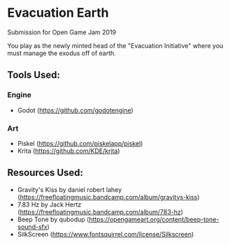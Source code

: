 # Evacuation Earth
Submission for Open Game Jam 2019

You play as the newly minted head of the "Evacuation Initiative" where you must manage the exodus off of earth.

## Tools Used:
 ### Engine
 - Godot (https://github.com/godotengine)

### Art
- Piskel (https://github.com/piskelapp/piskel)
- Krita (https://github.com/KDE/krita)

## Resources Used:
- Gravity's Kiss by daniel robert lahey (https://freefloatingmusic.bandcamp.com/album/gravitys-kiss)
- 7.83 Hz by Jack Hertz (https://freefloatingmusic.bandcamp.com/album/783-hz)
- Beep Tone by qubodup (https://opengameart.org/content/beep-tone-sound-sfx)
- SilkScreen (https://www.fontsquirrel.com/license/Silkscreen)
